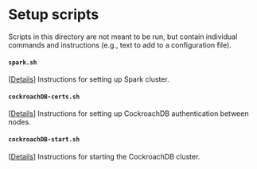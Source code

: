 # Setup scripts

Scripts in this directory are not meant to be run, but contain individual commands and instructions (e.g., text to add to a configuration file).


#### `spark.sh` 
[[Details](https://github.com/bzambri/GCLAP/wiki/Setting-up:-Spark-cluster)] Instructions for setting up Spark cluster.


#### `cockroachDB-certs.sh` 
[[Details](https://github.com/bzambri/GCLAP/wiki/Setting-up:-CockroachDB)] Instructions for setting up CockroachDB authentication between nodes. 

#### `cockroachDB-start.sh` 
[[Details](https://github.com/bzambri/GCLAP/wiki/Setting-up:-CockroachDB)] Instructions for starting the CockroachDB cluster.
